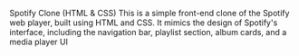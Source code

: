 Spotify Clone (HTML & CSS)
This is a simple front-end clone of the Spotify web player, built using HTML and CSS. It mimics the design of Spotify's interface, including the navigation bar, playlist section, album cards, and a media player UI
